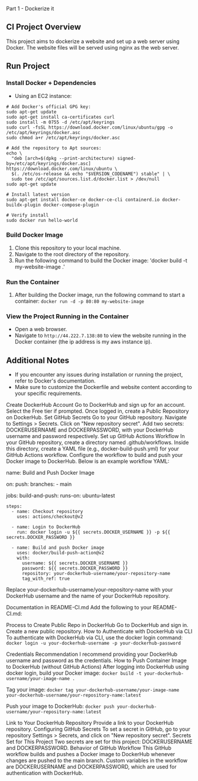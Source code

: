 Part 1 - Dockerize it

## CI Project Overview
This project aims to dockerize a website and set up a web server using Docker. The website files will be served using nginx as the web server.

## Run Project
### Install Docker + Dependencies
- Using an EC2 instance:

```
# Add Docker's official GPG key:
sudo apt-get update
sudo apt-get install ca-certificates curl
sudo install -m 0755 -d /etc/apt/keyrings
sudo curl -fsSL https://download.docker.com/linux/ubuntu/gpg -o /etc/apt/keyrings/docker.asc
sudo chmod a+r /etc/apt/keyrings/docker.asc

# Add the repository to Apt sources:
echo \
  "deb [arch=$(dpkg --print-architecture) signed-by=/etc/apt/keyrings/docker.asc] https://download.docker.com/linux/ubuntu \
  $(. /etc/os-release && echo "$VERSION_CODENAME") stable" | \
  sudo tee /etc/apt/sources.list.d/docker.list > /dev/null
sudo apt-get update

# Install latest version
sudo apt-get install docker-ce docker-ce-cli containerd.io docker-buildx-plugin docker-compose-plugin

# Verify install
sudo docker run hello-world

```

### Build Docker Image
1. Clone this repository to your local machine.
2. Navigate to the root directory of the repository.
3. Run the following command to build the Docker image: 'docker build -t my-website-image .'

### Run the Container
1. After building the Docker image, run the following command to start a container: `docker run -d -p 80:80 my-website-image`

### View the Project Running in the Container
- Open a web browser.
- Navigate to `http://44.222.7.138:80` to view the website running in the Docker container (the ip address is my aws instance ip).

## Additional Notes
- If you encounter any issues during installation or running the project, refer to Docker's documentation.
- Make sure to customize the Dockerfile and website content according to your specific requirements.


Create DockerHub Account
Go to DockerHub and sign up for an account.
Select the Free tier if prompted.
Once logged in, create a Public Repository on DockerHub.
Set GitHub Secrets
Go to your GitHub repository.
Navigate to Settings > Secrets.
Click on "New repository secret".
Add two secrets: DOCKERUSERNAME and DOCKERPASSWORD, with your DockerHub username and password respectively.
Set up GitHub Actions Workflow
In your GitHub repository, create a directory named .github/workflows.
Inside this directory, create a YAML file (e.g., docker-build-push.yml) for your GitHub Actions workflow.
Configure the workflow to build and push your Docker image to DockerHub. Below is an example workflow YAML:


name: Build and Push Docker Image

on:
  push:
    branches:
      - main

jobs:
  build-and-push:
    runs-on: ubuntu-latest

    steps:
      - name: Checkout repository
        uses: actions/checkout@v2

      - name: Login to DockerHub
        run: docker login -u ${{ secrets.DOCKER_USERNAME }} -p ${{ secrets.DOCKER_PASSWORD }}

      - name: Build and push Docker image
        uses: docker/build-push-action@v2
        with:
          username: ${{ secrets.DOCKER_USERNAME }}
          password: ${{ secrets.DOCKER_PASSWORD }}
          repository: your-dockerhub-username/your-repository-name
          tag_with_ref: true



Replace your-dockerhub-username/your-repository-name with your DockerHub username and the name of your DockerHub repository.

Documentation in README-CI.md
Add the following to your README-CI.md:

Process to Create Public Repo in DockerHub
Go to DockerHub and sign in.
Create a new public repository.
How to Authenticate with DockerHub via CLI
To authenticate with DockerHub via CLI, use the docker login command: `docker login -u your-dockerhub-username -p your-dockerhub-password`

Credentials Recommendation
I recommend providing your DockerHub username and password as the credentials.
How to Push Container Image to DockerHub (without GitHub Actions)
After logging into DockerHub using docker login, build your Docker image: `docker build -t your-dockerhub-username/your-image-name .`

Tag your image: `docker tag your-dockerhub-username/your-image-name your-dockerhub-username/your-repository-name:latest`

Push your image to DockerHub: `docker push your-dockerhub-username/your-repository-name:latest`

Link to Your DockerHub Repository
Provide a link to your DockerHub repository.
Configuring GitHub Secrets
To set a secret in GitHub, go to your repository Settings > Secrets, and click on "New repository secret".
Secrets Set for This Project
Two secrets are set for this project: DOCKERUSERNAME and DOCKERPASSWORD.
Behavior of GitHub Workflow
This GitHub workflow builds and pushes a Docker image to DockerHub whenever changes are pushed to the main branch.
Custom variables in the workflow are DOCKERUSERNAME and DOCKERPASSWORD, which are used for authentication with DockerHub.




